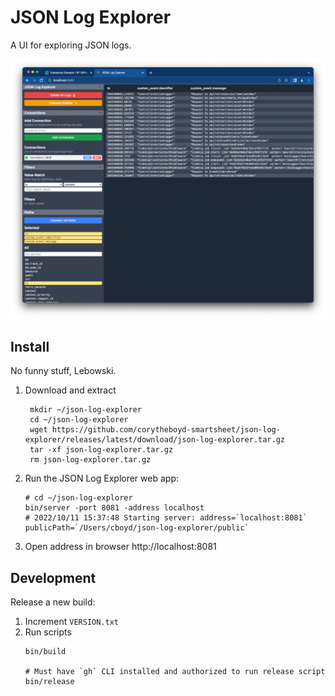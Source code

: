# JSON Log Explorer

A UI for exploring JSON logs.

![Screenshot of UI](demo-image.png)

## Install

No funny stuff, Lebowski.

1. Download and extract
   ```
    mkdir ~/json-log-explorer
    cd ~/json-log-explorer
    wget https://github.com/corytheboyd-smartsheet/json-log-explorer/releases/latest/download/json-log-explorer.tar.gz
    tar -xf json-log-explorer.tar.gz
    rm json-log-explorer.tar.gz
    ```
2. Run the JSON Log Explorer web app:
    ```
   # cd ~/json-log-explorer
   bin/server -port 8081 -address localhost
   # 2022/10/11 15:37:48 Starting server: address=`localhost:8081` publicPath=`/Users/cboyd/json-log-explorer/public`
   ```
3. Open address in browser http://localhost:8081

## Development

Release a new build:

1. Increment `VERSION.txt`
2. Run scripts
   ```
   bin/build
   
   # Must have `gh` CLI installed and authorized to run release script
   bin/release
   ```
